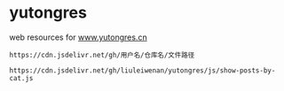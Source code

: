# yutongres
web resources for www.yutongres.cn


```
https://cdn.jsdelivr.net/gh/用户名/仓库名/文件路径
```


```
https://cdn.jsdelivr.net/gh/liuleiwenan/yutongres/js/show-posts-by-cat.js
```

